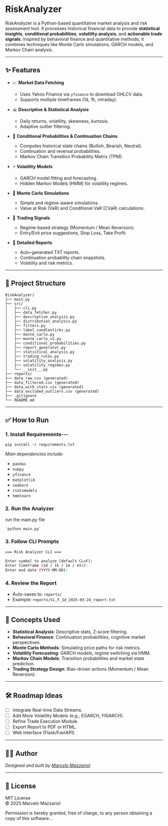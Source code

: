 # RiskAnalyzer

RiskAnalyzer is a Python-based quantitative market analysis and risk assessment tool. It processes historical financial data to provide **statistical insights**, **conditional probabilities**, **volatility analysis**, and **actionable trade signals**. Inspired by behavioral finance and quantitative methods, it combines techniques like Monte Carlo simulations, GARCH models, and Markov Chain analysis.

---

## ✨ Features

- 📈 **Market Data Fetching**
  - Uses Yahoo Finance via `yfinance` to download OHLCV data.
  - Supports multiple timeframes (1d, 1h, intraday).

- 📊 **Descriptive & Statistical Analysis**
  - Daily returns, volatility, skewness, kurtosis.
  - Adaptive outlier filtering.

- 🔗 **Conditional Probabilities & Continuation Chains**
  - Computes historical state chains (Bullish, Bearish, Neutral).
  - Continuation and reversal probabilities.
  - Markov Chain Transition Probability Matrix (TPM).

- ⚡ **Volatility Models**
  - GARCH model fitting and forecasting.
  - Hidden Markov Models (HMM) for volatility regimes.

- 🎲 **Monte Carlo Simulations**
  - Simple and regime-aware simulations.
  - Value at Risk (VaR) and Conditional VaR (CVaR) calculations.

- 🚀 **Trading Signals**
  - Regime-based strategy (Momentum / Mean Reversion).
  - Entry/Exit price suggestions, Stop Loss, Take Profit.

- 📄 **Detailed Reports**
  - Auto-generated TXT reports.
  - Continuation probability chain snapshots.
  - Volatility and risk metrics.

---

## 📂 Project Structure
```text
RiskAnalyzer/
├── main.py
├── src/
│   ├── cli.py
│   ├── data_fetcher.py
│   ├── descriptive_analysis.py
│   ├── distribution_analysis.py
│   ├── filters.py
│   ├── label_candlesticks.py
│   ├── monte_carlo.py
│   ├── monte_carlo_v2.py
│   ├── conditional_probabilities.py
│   ├── report_generator.py
│   ├── statistical_analysis.py
│   ├── trading_rules.py
│   ├── volatility_analysis.py
│   ├── volatility_regimes.py
│   └── __init__.py
├── reports/
├── data_raw.csv (generated)
├── data_filtered.csv (generated)
├── data_with_stats.csv (generated)
├── data_excluded_outliers.csv (generated)
├── .gitignore
└── README.md 
```

---

## ✅ How to Run

### 1. Install Requirements---
```
pip install -r requirements.txt
```

*Main dependencies include:*
- `pandas`
- `numpy`
- `yfinance`
- `matplotlib`
- `seaborn`
- `statsmodels`
- `hmmlearn`

### 2. Run the Analyzer
run the main.py file
```bash
`python main.py`
```

### 3. Follow CLI Prompts
```bash
=== Risk Analyzer CLI ===

Enter symbol to analyze [default CL=F]: 
Enter timeframe (1d / 1h / 1m / etc): 
Enter end date (YYYY-MM-DD):
```

### 4. Review the Report
- Auto-saves to: `reports/`
- Example: `reports/CL_F_1d_2025-03-24_report.txt`

---

## 🧠 Concepts Used

- **Statistical Analysis**: Descriptive stats, Z-score filtering.
- **Behavioral Finance**: Continuation probabilities, cognitive market perspectives.
- **Monte Carlo Methods**: Simulating price paths for risk metrics.
- **Volatility Forecasting**: GARCH models, regime switching via HMM.
- **Markov Chain Models**: Transition probabilities and market state prediction.
- **Trading Strategy Design**: Bias-driven actions (Momentum / Mean Reversion).

---

## 🛠️ Roadmap Ideas

- [ ] Integrate Real-time Data Streams.
- [ ] Add More Volatility Models (e.g., EGARCH, FIGARCH).
- [ ] Refine Trade Execution Module.
- [ ] Export Report to PDF or HTML.
- [ ] Web Interface (Flask/FastAPI).

---

## 👨‍💻 Author

*Designed and built by [Marcelo Mazzariol](https://github.com/mazzara)*

---

## 📜 License

MIT License  
© 2025 Marcelo Mazzariol

Permission is hereby granted, free of charge, to any person obtaining a copy of this software...


